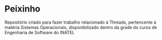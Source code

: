# Peixinho
Repositório criado para fazer trabalho relacionado à Threads, pertencente à matéria Sistemas Operacionais, disponibilizado dentro da grade do curos de Engenharia de Software do INATEL
